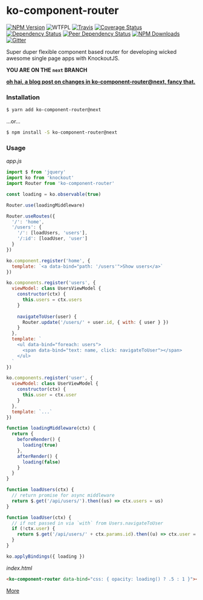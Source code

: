# ko-component-router

[![NPM Version](https://img.shields.io/npm/v/ko-component-router.svg)](https://www.npmjs.com/package/ko-component-router)
![WTFPL](https://img.shields.io/npm/l/ko-component-router.svg)
[![Travis](https://img.shields.io/travis/Profiscience/ko-component-router.svg)](https://travis-ci.org/Profiscience/ko-component-router)
[![Coverage Status](https://coveralls.io/repos/github/Profiscience/ko-component-router/badge.svg?branch=master)](https://coveralls.io/github/Profiscience/ko-component-router?branch=master)
[![Dependency Status](https://img.shields.io/david/Profiscience/ko-component-router.svg)](https://david-dm.org/Profiscience/ko-component-router)
[![Peer Dependency Status](https://img.shields.io/david/peer/Profiscience/ko-component-router.svg?maxAge=2592000)](https://david-dm.org/Profiscience/ko-component-router#info=peerDependencies&view=table)
[![NPM Downloads](https://img.shields.io/npm/dt/ko-component-router.svg?maxAge=2592000)](http://npm-stat.com/charts.html?package=ko-component-router&author=&from=&to=)
[![Gitter](https://img.shields.io/gitter/room/profiscience/ko-component-router.svg)](https://gitter.im/Profiscience/ko-component-router)

Super duper flexible component based router for developing wicked awesome single page apps with KnockoutJS.

**YOU ARE ON THE `next` BRANCH**

**[oh hai, a blog post on changes in ko-component-router@next, fancy that.](https://medium.com/@notCaseyWebb/building-a-better-router-ef42896e2e5a)**

### Installation
```bash
$ yarn add ko-component-router@next
```
...or...
```bash
$ npm install -S ko-component-router@next
```

### Usage
_app.js_
```javascript
import $ from 'jquery'
import ko from 'knockout'
import Router from 'ko-component-router'

const loading = ko.observable(true)

Router.use(loadingMiddleware)

Router.useRoutes({
  '/': 'home',
  '/users': {
    '/': [loadUsers, 'users'],
    '/:id': [loadUser, 'user']
  }
})

ko.component.register('home', {
  template: `<a data-bind="path: '/users'">Show users</a>`
})

ko.components.register('users', {
  viewModel: class UsersViewModel {
    constructor(ctx) {
      this.users = ctx.users
    }
    
    navigateToUser(user) {
      Router.update('/users/' + user.id, { with: { user } })
    }
  },
  template: `
    <ul data-bind="foreach: users">
      <span data-bind="text: name, click: navigateToUser"></span>
    </ul>
  `
})

ko.components.register('user', {
  viewModel: class UserViewModel {
    constructor(ctx) {
      this.user = ctx.user
    }
  },
  template: `...`
})

function loadingMiddleware(ctx) {
  return {
    beforeRender() {
      loading(true)
    },
    afterRender() {
      loading(false)
    }
  }
}

function loadUsers(ctx) {
  // return promise for async middleware
  return $.get('/api/users/').then((us) => ctx.users = us)
}

function loadUser(ctx) {
  // if not passed in via `with` from Users.navigateToUser
  if (!ctx.user) {
    return $.get('/api/users/' + ctx.params.id).then((u) => ctx.user = u)
  }
}

ko.applyBindings({ loading })
```
_index.html_
```html
<ko-component-router data-bind="css: { opacity: loading() ? .5 : 1 }"></ko-component-router>
```

[More](./docs)

